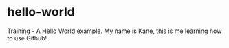 # hello-world
Training - A Hello World example.
My name is Kane, this is me learning how to use Github! 
